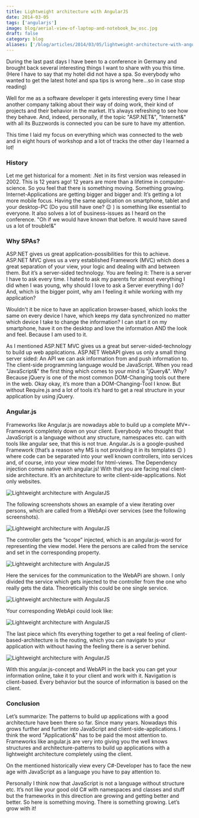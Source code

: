 ```yaml
---
title: Lightweight architecture with AngularJS
date: 2014-03-05
tags: ['angularjs']
image: blog/aerial-view-of-laptop-and-notebook_bw_osc.jpg
draft: false
category: blog
aliases: ['/blog/articles/2014/03/05/lightweight-architecture-with-angularjs/']
---
```


During the last past days I have been to a conference in Germany and brought back several interesting things I want to share with you this time. (Here I have to say that my hotel did not have a spa. So everybody who wanted to get the latest hotel and spa tips is wrong here&#8230;so in case stop reading)

Well for me as a software developer it gets interesting every time I hear another company talking about their way of doing work, their kind of projects and their behavior in the market. It’s always refreshing to see how they behave. And, indeed, personally, if the topic "ASP.NET&", "Internet&" with all its Buzzwords is connected you can be sure to have my attention.

This time I laid my focus on everything which was connected to the web and in eight hours of workshop and a lot of tracks the other day I learned a lot!

### History

Let me get historical for a moment: .Net in its first version was released in 2002. This is 12 years ago! 12 years are more than a lifetime in computer-science. So you feel that there is something moving. Something growing. Internet-Applications are getting bigger and bigger and: It’s getting a lot more mobile focus. Having the same application on smartphone, tablet and your desktop-PC (Do you still have one? 😉 ) is something like essential to everyone. It also solves a lot of business-issues as I heard on the conference. "Oh if we would have known that before. It would have saved us a lot of trouble!&"

### Why SPAs?

ASP.NET gives us great application-possibilities for this to achieve. ASP.NET MVC gives us a very established Framework (MVC) which does a great separation of your view, your logic and dealing with and between them. But it’s a server-sided technology. You are feeling it: There is a server I have to ask every time. I hated to ask my parents for almost everything I did when I was young, why should I love to ask a Server everything I do? And, which is the bigger point, why am I feeling it while working with my application?

Wouldn't it be nice to have an application browser-based, which looks the same on every device I have, which keeps my data synchronized no matter which device I take to change the information? I can start it on my smartphone, have it on the desktop and love the information AND the look and feel. Because I am used to it.

As I mentioned ASP.NET MVC gives us a great but server-sided-technology to build up web applications. ASP.NET WebAPI gives us only a small thing server sided: An API we can ask information from and push information to. The client-side programming language would be JavaScript. When you read "JavaScript&" the first thing which comes to your mind is "jQuery&". Why? Because jQuery is one of the most common DOM-Changing tools out there in the web. Okay okay, it’s more than a DOM-Changing-Tool I know. But without Require.js and a lot of tools it’s hard to get a real structure in your application by using jQuery.

### Angular.js

Frameworks like Angular.js are nowadays able to build up a complete MV\*-Framework completely down on your client. Everybody who thought that JavaScript is a language without any structure, namespaces etc. can with tools like angular see, that this is not true. Angular.Js is a google-pushed Framework (that’s a reason why MS is not providing it in its templates 😉 ) where code can be separated into your well known controllers, into services and, of course, into your view model for html-views. The Dependency injection comes native with angular.js! With that you are facing real client-side architecture. It’s an architecture to write client-side-applications. Not only websites.

![Lightweight architecture with AngularJS](https://cdn.offering.solutions/img/articles/2014-03-05/5ab97616-0c2c-4953-9bca-8f5c20415c45.png)

The following screenshots shows an example of a view iterating over persons, which are called from a WebApi over services (see the following screenshots).

![Lightweight architecture with AngularJS](https://cdn.offering.solutions/img/articles/2014-03-05/f45c07ec-ef2b-4369-86ac-786ec18ab1ee.png)

The controller gets the “scope” injected, which is an angular.js-word for representing the view model. Here the persons are called from the service and set in the corresponding property.

![Lightweight architecture with AngularJS](https://cdn.offering.solutions/img/articles/2014-03-05/d76d36a2-13d9-4bf4-9a1d-42a29d36536f.png)

Here the services for the communication to the WebAPi are shown. I only divided the service which gets injected to the controller from the one who really gets the data. Theoretically this could be one single service.

![Lightweight architecture with AngularJS](https://cdn.offering.solutions/img/articles/2014-03-05/d7b243d3-9c6e-48dd-9e16-37ee9f27127d.png)

Your corresponding WebApi could look like:

![Lightweight architecture with AngularJS](https://cdn.offering.solutions/img/articles/2014-03-05/a3bc7793-7ecf-4bcc-9121-e26908d668dc.png)

The last piece which fits everything together to get a real feeling of client-based-architecture is the routing, which you can navigate to your application with without having the feeling there is a server behind.

![Lightweight architecture with AngularJS](https://cdn.offering.solutions/img/articles/2014-03-05/874e9c02-d238-4cc9-afca-686785cd9397.png)

With this angular.js-concept and WebAPI in the back you can get your information online, take it to your client and work with it. Navigation is client-based. Every behavior but the source of information is based on the client.

### Conclusion

Let’s summarize: The patterns to build up applications with a good architecture have been there so far. Since many years. Nowadays this grows further and further into JavaScript and client-side-applications. I think the word "Application&" has to be paid the most attention to. Frameworks like angular.js are very into giving you the well knows structures and architecture-patterns to build up applications with a lightweight architecture completely using the client.

On the mentioned historically view every C#-Developer has to face the new age with JavaScript as a language you have to pay attention to.

Personally I think now that JavaScript is not a language without structure etc. It’s not like your good old C# with namespaces and classes and stuff but the frameworks in this direction are growing and getting better and better. So here is something moving. There is something growing. Let’s grow with it!
